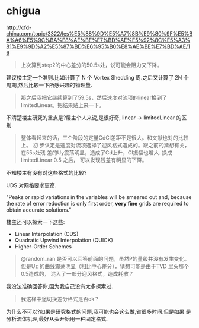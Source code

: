# chigua
http://cfd-china.com/topic/3322/les%E5%88%9D%E5%A7%8B%E9%80%9F%E5%BA%A6%E5%9C%BA%E8%AE%BE%E7%BD%AE%E5%92%8C%E5%A3%81%E9%9D%A2%E5%87%BD%E6%95%B0%E8%AE%BE%E7%BD%AE/16


> 上次算到step2的中心差分的50.5s处，说可能会阻力又下降。

建议楼主定一个准则.比如计算了 N 个 Vortex Shedding 周.之后又计算了 2N
个周期,然后比较一下所感兴趣的物理量.


> 那之后我把它继续算到了59.5s，然后速度对流项的linear换到了
> limitedLinear。把结果贴上来一下。


不清楚楼主研究的重点是?层主个人来说,是很好奇, linear -> limitedLinear
的区别.


> 整体看起来的话，三个阶段的定量CdCl差距不是很大。和文献也对的比较上。
> 初 步认定是速度对流项选择了迎风格式造成的。跟之前的猜想有关，在55s处残
> 差的Uy震荡明显，造成了Cd上升，Cl振幅也增大. 换成limitedLinear 0.5 之后，
> 可以发现残差有明显的下降。

不知楼主有没有对这些格式的比较?

UDS 对网格要求更高.

"Peaks or rapid variations in the variables will be smeared out and,
because the rate of error reduction is only first order,
**very fine** grids are required to obtain accurate solutions."

楼主还可以探索一下这些:

- Linear Interpolation (CDS)
- Quadratic Upwind Interpolation (QUICK)
- Higher-Order Schemes


> @random_ran 是否可以回答前面的问题，虽然P的量级并没有发生变化。但是Uz
> 的曲线震荡明显（相比中心差分），猜想可能是由于TVD 里头那个0.5造成的，
> 混入了一部分迎风格式，造成耗散？

我没法准确回答你,因为我自己没有太多探索过.


> 我这样中途切换差分格式是否ok？

为什么不可以?如果是研究格式的问题,我可能也会这么做,省很多时间.但是如果
是分析流体机理,最好从头开始用一种固定格式.




